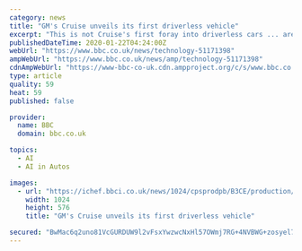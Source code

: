```yaml
---
category: news
title: "GM's Cruise unveils its first driverless vehicle"
excerpt: "This is not Cruise's first foray into driverless cars ... are in a race to launch self-driving cars using the latest artificial intelligence (AI) technologies although they are being held back ..."
publishedDateTime: 2020-01-22T04:24:00Z
webUrl: "https://www.bbc.co.uk/news/technology-51171398"
ampWebUrl: "https://www.bbc.co.uk/news/amp/technology-51171398"
cdnAmpWebUrl: "https://www-bbc-co-uk.cdn.ampproject.org/c/s/www.bbc.co.uk/news/amp/technology-51171398"
type: article
quality: 59
heat: 59
published: false

provider:
  name: BBC
  domain: bbc.co.uk

topics:
  - AI
  - AI in Autos

images:
  - url: "https://ichef.bbci.co.uk/news/1024/cpsprodpb/B3CE/production/_110603064_03063.jpg"
    width: 1024
    height: 576
    title: "GM's Cruise unveils its first driverless vehicle"

secured: "BwMac6q2uno81VcGURDUW9l2vFsxYwzwcNxHl57OWmj7RG+4NVBWG+zosyel7yHeBao60E6f7lFR+JiXsR3BPrSw9aOLL66axNVsWvCTPag8Xg4hu3e0NycKIyeGN5w/SZUxyK3zh8et5xnOAg5JAJ5XqhACiIEvOh6IE94A03HruzXOSjNqgmoGkd5YPDjXv7NTDv+tMguiWZUZRSEakOe7O3KPd9zdQX/BSirk8xNodOAHHbhiz6g4z+nTrY+Lt19TLdCvcKzf+Fny9Yn1ORxm25vtSM581HFHuBMMIy9y+FluQvVTB5y/F9GmuJeN;8INvSbHvJloaIKp2zOc+zg=="
---
```


